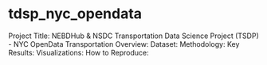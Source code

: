 # tdsp_nyc_opendata
Project Title: NEBDHub &amp; NSDC Transportation Data Science Project (TSDP) - NYC OpenData Transportation
Overview:
Dataset:
Methodology:
Key Results:
Visualizations:
How to Reproduce:
